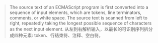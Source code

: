 > The source text of an ECMAScript program is first converted into a sequence of input elements, which are tokens, line terminators, comments, or white space. The source text is scanned from left to right, repeatedly taking the longest possible sequence of characters as the next input element.
从左到右解析输入，以最长的可识别序列拆分成四种元素: token、行结束符、注释、空白符。